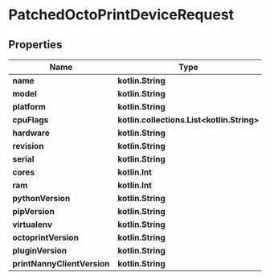 
# PatchedOctoPrintDeviceRequest

## Properties
Name | Type | Description | Notes
------------ | ------------- | ------------- | -------------
**name** | **kotlin.String** |  |  [optional]
**model** | **kotlin.String** |  |  [optional]
**platform** | **kotlin.String** |  |  [optional]
**cpuFlags** | **kotlin.collections.List&lt;kotlin.String&gt;** |  |  [optional]
**hardware** | **kotlin.String** |  |  [optional]
**revision** | **kotlin.String** |  |  [optional]
**serial** | **kotlin.String** |  |  [optional]
**cores** | **kotlin.Int** |  |  [optional]
**ram** | **kotlin.Int** |  |  [optional]
**pythonVersion** | **kotlin.String** |  |  [optional]
**pipVersion** | **kotlin.String** |  |  [optional]
**virtualenv** | **kotlin.String** |  |  [optional]
**octoprintVersion** | **kotlin.String** |  |  [optional]
**pluginVersion** | **kotlin.String** |  |  [optional]
**printNannyClientVersion** | **kotlin.String** |  |  [optional]



